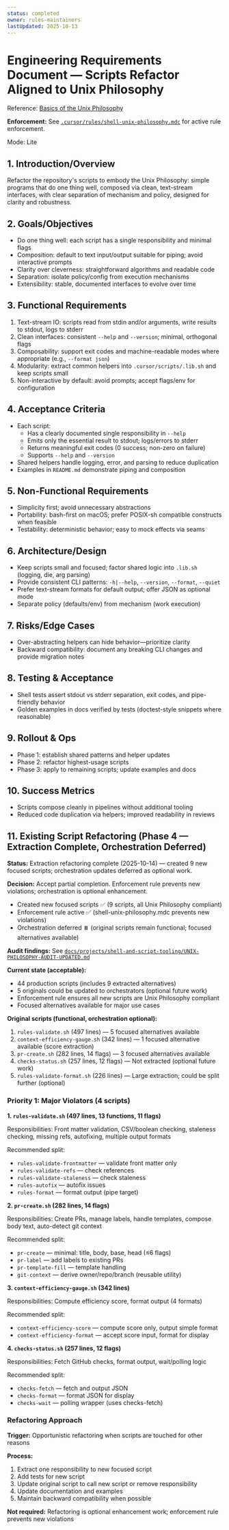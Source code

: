 ```yaml
---
status: completed
owner: rules-maintainers
lastUpdated: 2025-10-13
---
```


# Engineering Requirements Document — Scripts Refactor Aligned to Unix Philosophy

Reference: [Basics of the Unix Philosophy](https://cscie2x.dce.harvard.edu/hw/ch01s06.html)

**Enforcement:** See [`.cursor/rules/shell-unix-philosophy.mdc`](../../../../../.cursor/rules/shell-unix-philosophy.mdc) for active rule enforcement.

Mode: Lite

## 1. Introduction/Overview

Refactor the repository's scripts to embody the Unix Philosophy: simple programs that do one thing well, composed via clean, text-stream interfaces, with clear separation of mechanism and policy, designed for clarity and robustness.

## 2. Goals/Objectives

- Do one thing well: each script has a single responsibility and minimal flags
- Composition: default to text input/output suitable for piping; avoid interactive prompts
- Clarity over cleverness: straightforward algorithms and readable code
- Separation: isolate policy/config from execution mechanisms
- Extensibility: stable, documented interfaces to evolve over time

## 3. Functional Requirements

1. Text-stream IO: scripts read from stdin and/or arguments, write results to stdout, logs to stderr
2. Clean interfaces: consistent `--help` and `--version`; minimal, orthogonal flags
3. Composability: support exit codes and machine-readable modes where appropriate (e.g., `--format json`)
4. Modularity: extract common helpers into `.cursor/scripts/.lib.sh` and keep scripts small
5. Non-interactive by default: avoid prompts; accept flags/env for configuration

## 4. Acceptance Criteria

- Each script:
  - Has a clearly documented single responsibility in `--help`
  - Emits only the essential result to stdout; logs/errors to stderr
  - Returns meaningful exit codes (0 success; non-zero on failure)
  - Supports `--help` and `--version`
- Shared helpers handle logging, error, and parsing to reduce duplication
- Examples in `README.md` demonstrate piping and composition

## 5. Non-Functional Requirements

- Simplicity first; avoid unnecessary abstractions
- Portability: bash-first on macOS; prefer POSIX-sh compatible constructs when feasible
- Testability: deterministic behavior; easy to mock effects via seams

## 6. Architecture/Design

- Keep scripts small and focused; factor shared logic into `.lib.sh` (logging, die, arg parsing)
- Provide consistent CLI patterns: `-h|--help`, `--version`, `--format`, `--quiet`
- Prefer text-stream formats for default output; offer JSON as optional mode
- Separate policy (defaults/env) from mechanism (work execution)

## 7. Risks/Edge Cases

- Over-abstracting helpers can hide behavior—prioritize clarity
- Backward compatibility: document any breaking CLI changes and provide migration notes

## 8. Testing & Acceptance

- Shell tests assert stdout vs stderr separation, exit codes, and pipe-friendly behavior
- Golden examples in docs verified by tests (doctest-style snippets where reasonable)

## 9. Rollout & Ops

- Phase 1: establish shared patterns and helper updates
- Phase 2: refactor highest-usage scripts
- Phase 3: apply to remaining scripts; update examples and docs

## 10. Success Metrics

- Scripts compose cleanly in pipelines without additional tooling
- Reduced code duplication via helpers; improved readability in reviews

## 11. Existing Script Refactoring (Phase 4 — Extraction Complete, Orchestration Deferred)

**Status:** Extraction refactoring complete (2025-10-14) — created 9 new focused scripts; orchestration updates deferred as optional work.

**Decision:** Accept partial completion. Enforcement rule prevents new violations; orchestration is optional enhancement.

- Created new focused scripts ✅ (9 scripts, all Unix Philosophy compliant)
- Enforcement rule active ✅ (shell-unix-philosophy.mdc prevents new violations)
- Orchestration deferred ⏸️ (original scripts remain functional; focused alternatives available)

**Audit findings:** See [`docs/projects/shell-and-script-tooling/UNIX-PHILOSOPHY-AUDIT-UPDATED.md`](../shell-and-script-tooling/UNIX-PHILOSOPHY-AUDIT-UPDATED.md)

**Current state (acceptable):**

- 44 production scripts (includes 9 extracted alternatives)
- 5 originals could be updated to orchestrators (optional future work)
- Enforcement rule ensures all new scripts are Unix Philosophy compliant
- Focused alternatives available for major use cases

**Original scripts (functional, orchestration optional):**

1. `rules-validate.sh` (497 lines) — 5 focused alternatives available
2. `context-efficiency-gauge.sh` (342 lines) — 1 focused alternative available (score extraction)
3. `pr-create.sh` (282 lines, 14 flags) — 3 focused alternatives available
4. `checks-status.sh` (257 lines, 12 flags) — Not extracted (optional future work)
5. `rules-validate-format.sh` (226 lines) — Large extraction; could be split further (optional)

### Priority 1: Major Violators (4 scripts)

**1. `rules-validate.sh` (497 lines, 13 functions, 11 flags)**

Responsibilities: Front matter validation, CSV/boolean checking, staleness checking, missing refs, autofixing, multiple output formats

Recommended split:

- `rules-validate-frontmatter` — validate front matter only
- `rules-validate-refs` — check references
- `rules-validate-staleness` — check staleness
- `rules-autofix` — autofix issues
- `rules-format` — format output (pipe target)

**2. `pr-create.sh` (282 lines, 14 flags)**

Responsibilities: Create PRs, manage labels, handle templates, compose body text, auto-detect git context

Recommended split:

- `pr-create` — minimal: title, body, base, head (≤6 flags)
- `pr-label` — add labels to existing PRs
- `pr-template-fill` — template handling
- `git-context` — derive owner/repo/branch (reusable utility)

**3. `context-efficiency-gauge.sh` (342 lines)**

Responsibilities: Compute efficiency score, format output (4 formats)

Recommended split:

- `context-efficiency-score` — compute score only, output simple format
- `context-efficiency-format` — accept score input, format for display

**4. `checks-status.sh` (257 lines, 12 flags)**

Responsibilities: Fetch GitHub checks, format output, wait/polling logic

Recommended split:

- `checks-fetch` — fetch and output JSON
- `checks-format` — format JSON for display
- `checks-wait` — polling wrapper (uses checks-fetch)

### Refactoring Approach

**Trigger:** Opportunistic refactoring when scripts are touched for other reasons

**Process:**

1. Extract one responsibility to new focused script
2. Add tests for new script
3. Update original script to call new script or remove responsibility
4. Update documentation and examples
5. Maintain backward compatibility when possible

**Not required:** Refactoring is optional enhancement work; enforcement rule prevents new violations
